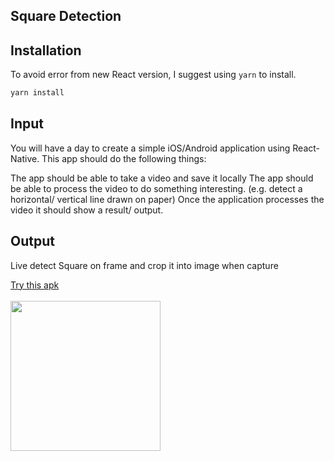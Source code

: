 ## Square Detection
## Installation
To avoid error from new React version, I suggest using ``yarn`` to install.
```bash
yarn install
```
## Input
You will have a day to create a simple iOS/Android application using React-Native. This app should do the following things:

The app should be able to take a video and save it locally
The app should be able to process the video to do something interesting. (e.g. detect a horizontal/ vertical line drawn on paper)
Once the application processes the video it should show a result/ output.

## Output
Live detect Square on frame and crop it into image when capture

<a href="/Demo/app-release.apk" download style="background-color: 'blue', padding: 10px; border-radius: 10px">
    Try this apk
</a>
<br/>
<br/>
<img src="Demo/demo.gif" width="240px"/>




